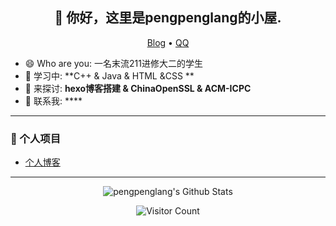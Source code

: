 <h2 align="center">👋 你好，这里是pengpenglang的小屋.</h1>
<p align="center">
  <a href="https://pengpenglang.vip/">Blog</a> •
  <a target="_blank" href="http://wpa.qq.com/msgrd?v=3&uin=2300546456&site=qq&menu=yes">QQ</a>
</p>

- 😄 Who are you: 一名末流211进修大二的学生
- 🌱 学习中: **C++ & Java & HTML &CSS **
- 💬 来探讨: **hexo博客搭建 & ChinaOpenSSL & ACM-ICPC**
- 👀 联系我: ****

-----

### 📝 个人项目

<!-- BLOG-POST-LIST:START -->
- [个人博客](https://pengpenglang.vip/)
<!-- BLOG-POST-LIST:END -->

-----

<p align="center"> 
  <img src="https://github-readme-stats.vercel.app/api?username=pengpenglang&theme=radical&show_icons=true" alt="pengpenglang's Github Stats" />
</p>

<p align="center"> 
  <img src="https://profile-counter.glitch.me/pengpenglang/count.svg" alt="Visitor Count" />
</p>
